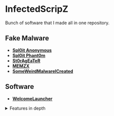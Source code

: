 # InfectedScripZ
Bunch of software that I made all in one repository.

## Fake Malware
* **[Spl0it Anonymous](https://github.com/MrSleekZ/Spl0it-Anonymous)**
* **[Spl0it Phant0m](https://github.com/MrSleekZ/Spl0it-Phant0m)**
* **[St0rAgEaTeR](https://github.com/MrSleekZ/St0rAgEaTeR)**
* **[MEMZX](https://github.com/MrSleekZ/MEMEZX)**
* **[SomeWeirdMalwareICreated](https://github.com/MrSleekZ/SomeWeirdMalwareThatICreated)**

## Software
* **[WelcomeLauncher](https://github.com/MrSleekZ/WelcomeLauncher)**
<details>
<summary>Features in depth</summary>


